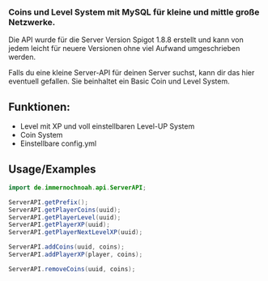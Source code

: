 
### Coins und Level System mit MySQL für kleine und mittle große Netzwerke.

Die API wurde für die Server Version Spigot 1.8.8 erstellt und kann von jedem leicht für neuere Versionen ohne viel Aufwand umgeschrieben werden.

Falls du eine kleine Server-API für deinen Server suchst, kann dir das hier eventuell gefallen. 
Sie beinhaltet ein Basic Coin und Level System.


## Funktionen: 

- Level mit XP und voll einstellbaren Level-UP System
- Coin System
- Einstellbare config.yml


## Usage/Examples

```java
import de.immernochnoah.api.ServerAPI;

ServerAPI.getPrefix();
ServerAPI.getPlayerCoins(uuid);
ServerAPI.getPlayerLevel(uuid);
ServerAPI.getPlayerXP(uuid);
ServerAPI.getPlayerNextLevelXP(uuid);

ServerAPI.addCoins(uuid, coins);
ServerAPI.addPlayerXP(player, coins);

ServerAPI.removeCoins(uuid, coins);
```
